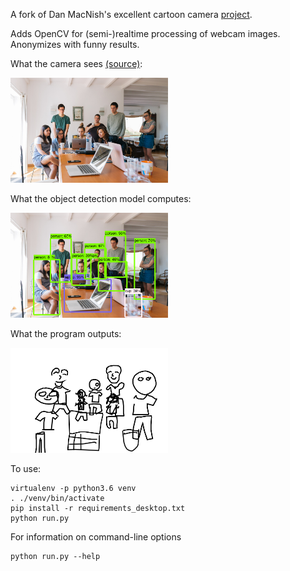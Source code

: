 A fork of Dan MacNish's excellent cartoon camera [project](https://danmacnish.com/2018/07/01/draw-this/).

Adds OpenCV for (semi-)realtime processing of webcam images.
Anonymizes with funny results.

What the camera sees [(source)](https://www.pexels.com/photo/group-of-people-watching-on-laptop-1595385/):

<img src="https://raw.githubusercontent.com/psaikko/cartoonify/master/img/test.jpg" alt="Input image" width="50%">

What the object detection model computes:

<img src="https://raw.githubusercontent.com/psaikko/cartoonify/master/img/annotated.png" alt="Object detection results" width="50%">

What the program outputs:

<img src="https://raw.githubusercontent.com/psaikko/cartoonify/master/img/out.jpg" alt="Cartoon output" width="50%">

To use:
```
virtualenv -p python3.6 venv
. ./venv/bin/activate
pip install -r requirements_desktop.txt
python run.py
```

For information on command-line options
```
python run.py --help
```
